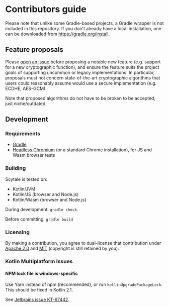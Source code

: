 # Contributors guide

Please note that unlike some Gradle-based projects, a Gradle wrapper is not included in this
repository. If you don't already have a local installation, one can be downloaded from
<https://gradle.org/install>.

## Feature proposals

Please [open an issue](https://github.com/sophmi/scytale/issues) before proposing a notable new
feature (e.g. support for a new cryptographic function), and ensure the feature suits the project
goals of supporting uncommon or legacy implementations. In particular, proposals must not concern
state-of-the-art cryptographic algorithms that users could reasonably assume would use a secure
implementation (e.g. ECDHE, AES-GCM).

Note that proposed algorithms do not have to be broken to be accepted, just niche/outdated.

## Development

### Requirements
- [Gradle](https://gradle.org/install)
- [Headless Chromium](https://kotlinlang.org/docs/js-project-setup.html#test-task) (or a standard
  Chrome installation), for JS and Wasm browser tests

### Building

Scytale is tested on:

- Kotlin/JVM
- Kotlin/JS (browser and Node.js)
- Kotlin/Wasm (browser and Node.js)

During development: ```gradle check```.

Before committing: ```gradle build```

### Licensing

By making a contribution, you agree to dual-license that contribution under [Apache 2.0](LICENSE-APACHE)
and [MIT](LICENSE-MIT) (copyright is still retained by you).

### Kotlin Multiplatform Issues

#### NPM lock file is windows-specific

Use Yarn instead of npm (recommended), or run `kotlinUpgradePackageLock`. This should be fixed in Kotlin 2.1.

See [Jetbrains issue KT-67442](https://youtrack.jetbrains.com/issue/KT-67442/KJS-Gradle-kotlinStorePackageLock-fails-due-to-OS-dependent-lockfile-with-npm-package-manager).
